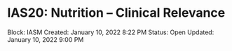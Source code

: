 # IAS20: Nutrition – Clinical Relevance

Block: IASM
Created: January 10, 2022 8:22 PM
Status: Open
Updated: January 10, 2022 9:00 PM